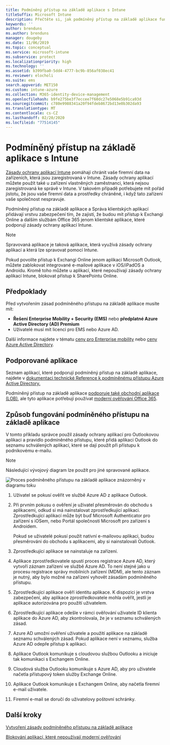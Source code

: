 ```yaml
---
title: Podmíněný přístup na základě aplikace s Intune
titleSuffix: Microsoft Intune
description: Přečtěte si, jak podmíněný přístup na základě aplikace funguje s Intune.
keywords: ''
author: brenduns
ms.author: brenduns
manager: dougeby
ms.date: 11/06/2019
ms.topic: conceptual
ms.service: microsoft-intune
ms.subservice: protect
ms.localizationpriority: high
ms.technology: ''
ms.assetid: b399fba0-5dd4-4777-bc9b-856af038ec41
ms.reviewer: elocholi
ms.suite: ems
search.appverid: MET150
ms.custom: intune-azure
ms.collection: M365-identity-device-management
ms.openlocfilehash: b9fe275be3f7eccee7f60dc27e5068e5b91ca93d
ms.sourcegitcommit: c780e9988341a20f94fdeb8672bd13e0b302da93
ms.translationtype: MT
ms.contentlocale: cs-CZ
ms.lasthandoff: 02/20/2020
ms.locfileid: "77514145"
---
```

# <a name="app-based-conditional-access-with-intune"></a>Podmíněný přístup na základě aplikace s Intune

[Zásady ochrany aplikací Intune](../apps/app-protection-policy.md) pomáhají chránit vaše firemní data na zařízeních, která jsou zaregistrovaná v Intune. Zásady ochrany aplikací můžete použít také u zařízení vlastněných zaměstnanci, která nejsou zaregistrovaná ke správě v Intune. V takovém případě potřebujete mít pořád jistotu, že jsou vaše firemní data a prostředky chráněné, i když tato zařízení vaše společnost nespravuje.

Podmíněný přístup na základě aplikace a Správa klientských aplikací přidávají vrstvu zabezpečení tím, že zajistí, že budou mít přístup k Exchangi Online a dalším službám Office 365 jenom klientské aplikace, které podporují zásady ochrany aplikací Intune.

> [!NOTE]
> Spravovaná aplikace je taková aplikace, která využívá zásady ochrany aplikací a která lze spravovat pomocí Intune.

Pokud povolíte přístup k Exchangi Online jenom aplikaci Microsoft Outlook, můžete zablokovat integrované e-mailové aplikace v iOS/iPadOS a Androidu. Kromě toho můžete u aplikací, které nepoužívají zásady ochrany aplikací Intune, blokovat přístup k SharePointu Online.

## <a name="prerequisites"></a>Předpoklady

Před vytvořením zásad podmíněného přístupu na základě aplikace musíte mít:

- **Řešení Enterprise Mobility + Security (EMS)** nebo **předplatné Azure Active Directory (AD) Premium**
- Uživatelé musí mít licenci pro EMS nebo Azure AD.

Další informace najdete v tématu [ceny pro Enterprise mobility](https://www.microsoft.com/cloud-platform/enterprise-mobility-pricing) nebo [ceny Azure Active Directory](https://azure.microsoft.com/pricing/details/active-directory/).

## <a name="supported-apps"></a>Podporované aplikace

Seznam aplikací, které podporují podmíněný přístup na základě aplikace, najdete v [dokumentaci technické Reference k podmíněnému přístupu Azure Active Directory.](https://docs.microsoft.com/azure/active-directory/active-directory-conditional-access-technical-reference)

Podmíněný přístup na základě aplikace [podporuje také obchodní aplikace (LOB)](app-modern-authentication-block.md), ale tyto aplikace potřebují používat [moderní ověřování Office 365](https://support.office.com/article/Using-Office-365-modern-authentication-with-Office-clients-776c0036-66fd-41cb-8928-5495c0f9168a). 

## <a name="how-app-based-conditional-access-works"></a>Způsob fungování podmíněného přístupu na základě aplikace

V tomto příkladu správce použil zásady ochrany aplikací pro Outlookovou aplikaci a pravidlo podmíněného přístupu, které přidá aplikaci Outlook do seznamu schválených aplikací, které se dají použít při přístupu k podnikovému e-mailu.

> [!NOTE]
> Následující vývojový diagram lze použít pro jiné spravované aplikace.

![Proces podmíněného přístupu na základě aplikace znázorněný v diagramu toku](./media/app-based-conditional-access-intune/ca-intune-common-ways-3.png)

1. Uživatel se pokusí ověřit ve službě Azure AD z aplikace Outlook.

2. Při prvním pokusu o ověření je uživatel přesměrován do obchodu s aplikacemi, odkud si má nainstalovat zprostředkující aplikaci. Zprostředkující aplikací může být buď Microsoft Authenticator pro zařízení s iOSem, nebo Portál společnosti Microsoft pro zařízení s Androidem.

   Pokud se uživatelé pokusí použít nativní e-mailovou aplikaci, budou přesměrováni do obchodu s aplikacemi, aby si nainstalovali Outlook.

3. Zprostředkující aplikace se nainstaluje na zařízení.

4. Aplikace zprostředkovatele spustí proces registrace Azure AD, který vytvoří záznam zařízení ve službě Azure AD. To není stejné jako u procesu registrace správy mobilních zařízení (MDM), ale tento záznam je nutný, aby bylo možné na zařízení vyhovět zásadám podmíněného přístupu.

5. Zprostředkující aplikace ověří identitu aplikace. K dispozici je vrstva zabezpečení, aby aplikace zprostředkovatele mohla ověřit, jestli je aplikace autorizována pro použití uživatelem.

6. Zprostředkující aplikace odešle v rámci ověřování uživatele ID klienta aplikace do Azure AD, aby zkontrolovala, že je v seznamu schválených zásad.

7. Azure AD umožní ověření uživatele a použití aplikace na základě seznamu schválených zásad. Pokud aplikace není v seznamu, služba Azure AD odepře přístup k aplikaci.

8. Aplikace Outlook komunikuje s cloudovou službou Outlooku a iniciuje tak komunikaci s Exchangem Online.

9. Cloudová služba Outlooku komunikuje s Azure AD, aby pro uživatele načetla přístupový token služby Exchange Online.

10. Aplikace Outlook komunikuje s Exchangem Online, aby načetla firemní e-mail uživatele.

11. Firemní e-mail se doručí do uživatelovy poštovní schránky.

## <a name="next-steps"></a>Další kroky
[Vytvoření zásady podmíněného přístupu na základě aplikace](app-based-conditional-access-intune-create.md)

[Blokování aplikací, které nepoužívají moderní ověřování](app-modern-authentication-block.md)

